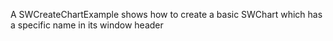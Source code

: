 A SWCreateChartExample shows how to create a basic SWChart which has a specific name in its window header

